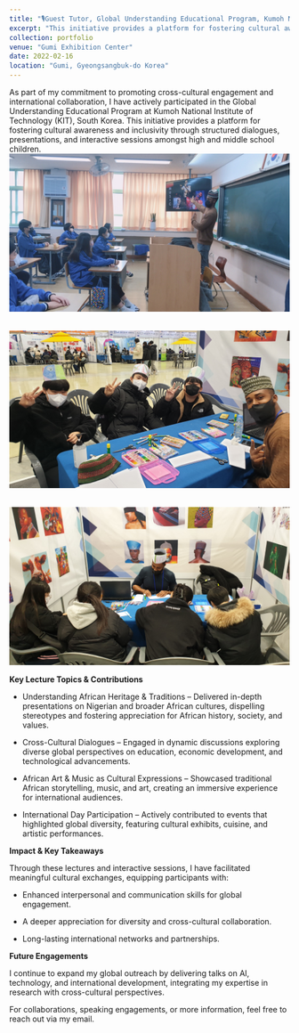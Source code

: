 ```yaml
---
title: "🎙️Guest Tutor, Global Understanding Educational Program, Kumoh National Institute of Technology, South Korea"
excerpt: "This initiative provides a platform for fostering cultural awareness and inclusivity through structured dialogues, exhibitions, presentations, and interactive sessions amongst high and middle school children."
collection: portfolio
venue: "Gumi Exhibition Center"
date: 2022-02-16
location: "Gumi, Gyeongsangbuk-do Korea"
---
```



As part of my commitment to promoting cross-cultural engagement and international collaboration, I have actively participated in the Global Understanding Educational Program at Kumoh National Institute of Technology (KIT), South Korea. This initiative provides a platform for fostering cultural awareness and inclusivity through structured dialogues, presentations, and interactive sessions amongst high and middle school children.
<br/><img src='/images/global4.jpg'>

<br/><img src='/images/global1.jpg'>

<br/><img src='/images/global5.jpg'>

**Key Lecture Topics & Contributions**

* Understanding African Heritage & Traditions – Delivered in-depth presentations on Nigerian and broader African cultures, dispelling stereotypes and fostering appreciation for African history, society, and values.

* Cross-Cultural Dialogues – Engaged in dynamic discussions exploring diverse global perspectives on education, economic development, and technological advancements.

* African Art & Music as Cultural Expressions – Showcased traditional African storytelling, music, and art, creating an immersive experience for international audiences.

* International Day Participation – Actively contributed to events that highlighted global diversity, featuring cultural exhibits, cuisine, and artistic performances.

**Impact & Key Takeaways**

Through these lectures and interactive sessions, I have facilitated meaningful cultural exchanges, equipping participants with:

* Enhanced interpersonal and communication skills for global engagement.

* A deeper appreciation for diversity and cross-cultural collaboration.

* Long-lasting international networks and partnerships.

**Future Engagements**

I continue to expand my global outreach by delivering talks on AI, technology, and international development, integrating my expertise in research with cross-cultural perspectives.

For collaborations, speaking engagements, or more information, feel free to reach out via my email.
